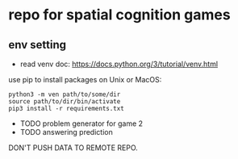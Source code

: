 # repo for spatial cognition games

## env setting
* read venv doc: https://docs.python.org/3/tutorial/venv.html

use pip to install packages on Unix or MacOS:
```shell
python3 -m ven path/to/some/dir
source path/to/dir/bin/activate
pip3 install -r requirements.txt
```


* TODO problem generator for game 2
* TODO answering prediction

DON'T PUSH DATA TO REMOTE REPO.
